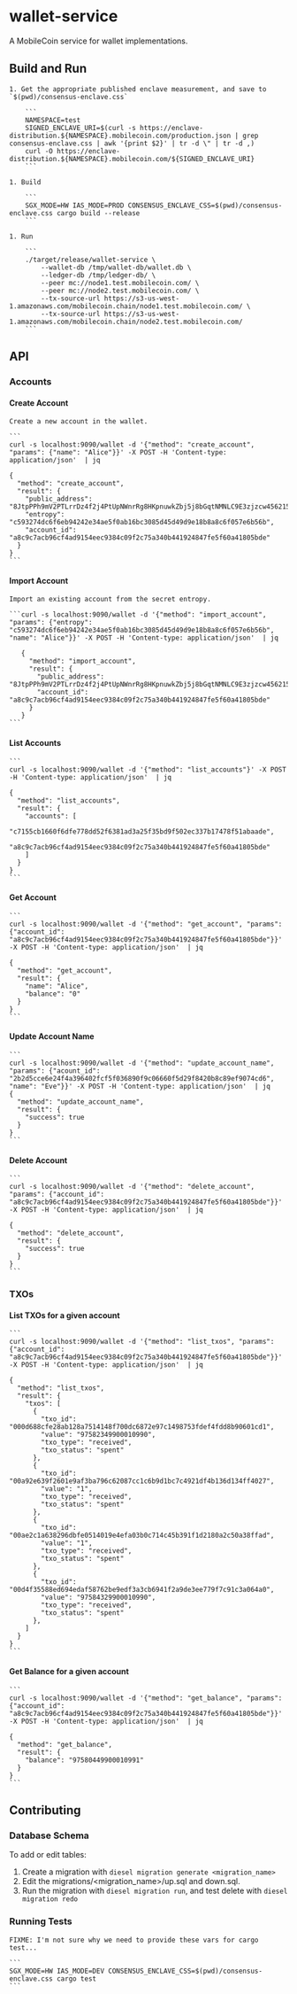 # wallet-service
A MobileCoin service for wallet implementations.

## Build and Run

    1. Get the appropriate published enclave measurement, and save to `$(pwd)/consensus-enclave.css`

        ```
        NAMESPACE=test
        SIGNED_ENCLAVE_URI=$(curl -s https://enclave-distribution.${NAMESPACE}.mobilecoin.com/production.json | grep consensus-enclave.css | awk '{print $2}' | tr -d \" | tr -d ,)
        curl -O https://enclave-distribution.${NAMESPACE}.mobilecoin.com/${SIGNED_ENCLAVE_URI}
        ```

    1. Build

        ```
        SGX_MODE=HW IAS_MODE=PROD CONSENSUS_ENCLAVE_CSS=$(pwd)/consensus-enclave.css cargo build --release
        ```

    1. Run

        ```
        ./target/release/wallet-service \
            --wallet-db /tmp/wallet-db/wallet.db \
            --ledger-db /tmp/ledger-db/ \
            --peer mc://node1.test.mobilecoin.com/ \
            --peer mc://node2.test.mobilecoin.com/ \
            --tx-source-url https://s3-us-west-1.amazonaws.com/mobilecoin.chain/node1.test.mobilecoin.com/ \
            --tx-source-url https://s3-us-west-1.amazonaws.com/mobilecoin.chain/node2.test.mobilecoin.com/
        ```

## API

### Accounts

#### Create Account

    Create a new account in the wallet. 
    
    ```
    curl -s localhost:9090/wallet -d '{"method": "create_account", "params": {"name": "Alice"}}' -X POST -H 'Content-type: application/json'  | jq
    
    {
      "method": "create_account",
      "result": {
        "public_address": "8JtpPPh9mV2PTLrrDz4f2j4PtUpNWnrRg8HKpnuwkZbj5j8bGqtNMNLC9E3zjzcw456215yMjkCVYK4FPZTX4gijYHiuDT31biNHrHmQmsU",
        "entropy": "c593274dc6f6eb94242e34ae5f0ab16bc3085d45d49d9e18b8a8c6f057e6b56b",
        "account_id": "a8c9c7acb96cf4ad9154eec9384c09f2c75a340b441924847fe5f60a41805bde"
      }
    }
    ```

#### Import Account

    Import an existing account from the secret entropy.

    ```curl -s localhost:9090/wallet -d '{"method": "import_account", "params": {"entropy": "c593274dc6f6eb94242e34ae5f0ab16bc3085d45d49d9e18b8a8c6f057e6b56b", "name": "Alice"}}' -X POST -H 'Content-type: application/json'  | jq

       {
         "method": "import_account",
         "result": {
           "public_address": "8JtpPPh9mV2PTLrrDz4f2j4PtUpNWnrRg8HKpnuwkZbj5j8bGqtNMNLC9E3zjzcw456215yMjkCVYK4FPZTX4gijYHiuDT31biNHrHmQmsU",
           "account_id": "a8c9c7acb96cf4ad9154eec9384c09f2c75a340b441924847fe5f60a41805bde"
         }
       }
    ```

#### List Accounts

    ```
    curl -s localhost:9090/wallet -d '{"method": "list_accounts"}' -X POST -H 'Content-type: application/json'  | jq
    
    {
      "method": "list_accounts",
      "result": {
        "accounts": [
          "c7155cb1660f6dfe778dd52f6381ad3a25f35bd9f502ec337b17478f51abaade",
          "a8c9c7acb96cf4ad9154eec9384c09f2c75a340b441924847fe5f60a41805bde"
        ]
      }
    }
    ```

#### Get Account

    ```
    curl -s localhost:9090/wallet -d '{"method": "get_account", "params": {"account_id": "a8c9c7acb96cf4ad9154eec9384c09f2c75a340b441924847fe5f60a41805bde"}}' -X POST -H 'Content-type: application/json'  | jq
    
    {
      "method": "get_account",
      "result": {
        "name": "Alice",
        "balance": "0"
      }
    }
    ```

#### Update Account Name

    ```
    curl -s localhost:9090/wallet -d '{"method": "update_account_name", "params": {"acount_id": "2b2d5cce6e24f4a396402fcf5f036890f9c06660f5d29f8420b8c89ef9074cd6", "name": "Eve"}}' -X POST -H 'Content-type: application/json'  | jq
    {
      "method": "update_account_name",
      "result": {
        "success": true
      }
    }
    ```

#### Delete Account

    ```
    curl -s localhost:9090/wallet -d '{"method": "delete_account", "params": {"account_id": "a8c9c7acb96cf4ad9154eec9384c09f2c75a340b441924847fe5f60a41805bde"}}' -X POST -H 'Content-type: application/json'  | jq
    
    {
      "method": "delete_account",
      "result": {
        "success": true
      }
    }
    ```

### TXOs

#### List TXOs for a given account

    ```
    curl -s localhost:9090/wallet -d '{"method": "list_txos", "params": {"account_id": "a8c9c7acb96cf4ad9154eec9384c09f2c75a340b441924847fe5f60a41805bde"}}' -X POST -H 'Content-type: application/json'  | jq

    {
      "method": "list_txos",
      "result": {
        "txos": [
          {
            "txo_id": "000d688cfe28ab128a7514148f700dc6872e97c1498753fdef4fdd8b90601cd1",
            "value": "97582349900010990",
            "txo_type": "received",
            "txo_status": "spent"
          },
          {
            "txo_id": "00a92e639f2601e9af3ba796c62087cc1c6b9d1bc7c4921df4b136d134ff4027",
            "value": "1",
            "txo_type": "received",
            "txo_status": "spent"
          },
          {
            "txo_id": "00ae2c1a638296dbfe0514019e4efa03b0c714c45b391f1d2180a2c50a38ffad",
            "value": "1",
            "txo_type": "received",
            "txo_status": "spent"
          },
          {
            "txo_id": "00d4f35588ed694edaf58762be9edf3a3cb6941f2a9de3ee779f7c91c3a064a0",
            "value": "97584329900010990",
            "txo_type": "received",
            "txo_status": "spent"
          },
        ]
      }
    }
    ```

#### Get Balance for a given account

    ```
    curl -s localhost:9090/wallet -d '{"method": "get_balance", "params": {"account_id": "a8c9c7acb96cf4ad9154eec9384c09f2c75a340b441924847fe5f60a41805bde"}}' -X POST -H 'Content-type: application/json'  | jq

    {
      "method": "get_balance",
      "result": {
        "balance": "97580449900010991"
      }
    }
    ```

## Contributing

### Database Schema

To add or edit tables:

1. Create a migration with `diesel migration generate <migration_name>`
1. Edit the migrations/<migration_name>/up.sql and down.sql.
1. Run the migration with `diesel migration run`, and test delete with `diesel migration redo`

### Running Tests

    FIXME: I'm not sure why we need to provide these vars for cargo test...

    ```
    SGX_MODE=HW IAS_MODE=DEV CONSENSUS_ENCLAVE_CSS=$(pwd)/consensus-enclave.css cargo test
    ```